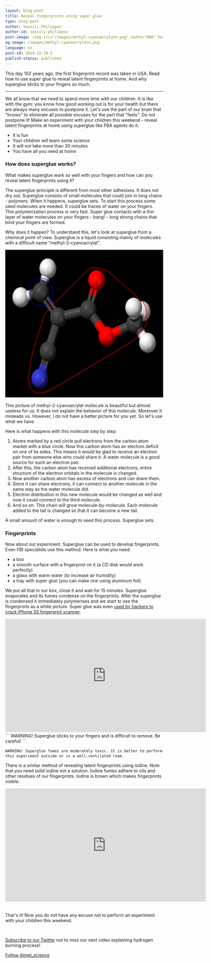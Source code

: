 ```yaml
---
layout: blog-post
title: Reveal fingerprints using super glue
type: blog-post
author: Vassili Philippov
author-id: vassili-philippov
post-image: <img src="/images/methyl-cyanoacrylate.png" width="600" height="469" alt="Superglue molecule">
og-image: /images/methyl-cyanoacrylate.png
language: en
post-id: 2014-12-19-2
publish-status: published
---
```


This day 102 years ago, the first fingerprint record was taken in USA. Read how to use super glue to reveal latent fingerprints at home. And why superglue sticks to your fingers so much. 
<!-- more -->

---
We all know that we need to spend more time with our children. It is like with the gym: you know how good working out is for your health but there are always many excuses to postpone it. Let's use the part of our brain that "knows" to eliminate all possible excuses for the part that "feels". Do not postpone it! Make an experiment with your children this weekend - reveal latent fingerprints at home using superglue like FBA agents do it.

* It is fun
* Your children will learn some science
* It will not take more than 30 minutes
* You have all you need at home

### How does superglue works?

What makes superglue work so well with your fingers and how can you reveal latent fingerprints using it?

The superglue principle is different from most other adhesives. It does not dry out. Superglue consists of small molecules that could join in long chains - polymers. When it happens, superglue sets. To start this process some seed molecules are needed. It could be traces of water on your fingers. This polymerization process is very fast. Super glue contacts with a thin layer of water molecules on your fingers - bang! - long strong chains that bind your fingers are formed.

Why does it happen? To understand this, let's look at superglue from a chemical point of view. Superglue is a liquid consisting mainly of molecules with a difficult name "methyl-2-cyanoacrylat". 

<img src="/images/methyl-cyanoacrylate.png" width="600" height="469" alt="Super glue molecule">

This picture of methyl-2-cyanoacrylat molecule is beautiful but almost useless for us. It does not explain the behavior of this molecule. Moreover it misleads us. However, I do not have a better picture for you yet. So let's use what we have.

Here is what happens with this molecule step by step:

1. Atoms marked by a red circle pull electrons from the carbon atom market with a blue circle. Now this carbon atom has an electron deficit on one of its sides. This means it would be glad to receive an electron pair from someone else who could share it. A water molecule is a good source for such an electron pair. 
2. After this, the carbon atom has received additional electrons, entire structure of the electron orbitals in the molecule is changed. 
3. Now another carbon atom has excess of electrons and can share them.
4. Since it can share electrons, it can connect to another molecule in the same way as the water molecule did. 
5. Electron distribution in this new molecule would be changed as well and now it could connect to the third molecule.
6. And so on. This chain will grow molecule-by-molecule. Each molecule added to the tail is changed so that it can become a new tail.

A small amount of water is enough to seed this process. Superglue sets.

### Fingerprints

Now about out experiment. Superglue can be used to develop fingerprints. Even FBI specialists use this method. Here is what you need: 

* a box 
* a smooth surface with a fingerprint on it (a CD disk would work perfectly)
* a glass with warm water (to increase air humidity)
* a tray with super glue (you can make one using aluminum foil)

We put all that in our box, close it and wait for 15 minutes. Superglue evaporates and its fumes condense on the fingerprints. After the superglue is condensed it immediately polymerises and we start to see the fingerprints as a white picture. Super glue was even <a href="http://www.youtube.com/watch?v=5wSuKXjk2x8">used by hackers to crack iPhone 5S fingerprint scanner</a>.


<iframe width="640" height="360" src="http://www.youtube.com/embed/l9Ovq4lq-9M?rel=0" frameborder="0" allowfullscreen></iframe>
<br>
```
WARNING! Superglue sticks to your fingers and is difficult to remove. Be careful!
```

```
WARNING! Superglue fumes are moderately toxic. It is better to perform this experiment outside or in a well-ventilated room.
```

There is a similar method of revealing latent fingerprints using iodine. Note that you need solid iodine not a solution. Iodine fumes adhere to oils and other residues of our fingerprints. Iodine is brown which makes fingerprints visible. 

<iframe width="640" height="360" src="http://www.youtube.com/embed/XLvZkx7HEEA?rel=0" frameborder="0" allowfullscreen></iframe>
<br><br>

That's it! Now you do not have any excuse not to perform an experiment with your children this weekend.

<br/>

<a href="https://twitter.com/mel_science">Subscribe to our Twitter</a> not to miss our next video explaining hydrogen burning process!

<!-- Begin Twitter follow -->
<a href="https://twitter.com/mel_science" class="twitter-follow-button" data-show-count="false" data-size="large">Follow @mel_science</a>
<script>!function(d,s,id){var js,fjs=d.getElementsByTagName(s)[0],p=/^http:/.test(d.location)?'http':'https';if(!d.getElementById(id)){js=d.createElement(s);js.id=id;js.src=p+'://platform.twitter.com/widgets.js';fjs.parentNode.insertBefore(js,fjs);}}(document, 'script', 'twitter-wjs');</script>
<!-- End Twitter follow -->
